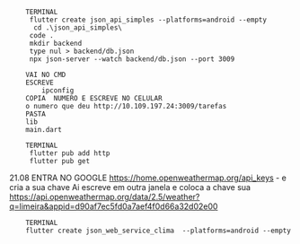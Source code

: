         TERMINAL
         flutter create json_api_simples --platforms=android --empty
          cd .\json_api_simples\
         code .
         mkdir backend
         type nul > backend/db.json
         npx json-server --watch backend/db.json --port 3009

        VAI NO CMD
        ESCREVE
            ipconfig
        COPIA  NUMERO E ESCREVE NO CELULAR 
        o numero que deu http://10.109.197.24:3009/tarefas
        PASTA 
        lib 
        main.dart

        TERMINAL 
         flutter pub add http 
         flutter pub get

21.08
        ENTRA NO GOOGLE
            https://home.openweathermap.org/api_keys - e cria a sua chave 
            Ai escreve em outra janela e coloca a chave sua 
            https://api.openweathermap.org/data/2.5/weather?q=limeira&appid=d90af7ec5fd0a7aef4f0d66a32d02e00

        TERMINAL 
        flutter create json_web_service_clima  --platforms=android --empty

